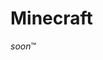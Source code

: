 <script setup>
    import YoutubeEmbed from '@components/YoutubeEmbed.vue'
</script>

# Minecraft

*soon*™

<YoutubeEmbed watchId="DM52HxaLK-Y"/>
